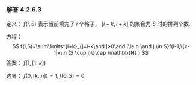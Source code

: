 ### 解答 4.2.6.3

定义： $f(i,S)$ 表示当前填完了 $i$ 个格子， $[i-k,i+k]$ 的集合为 $S$ 时的排列个数.

方程：
$$
f(i,S)=\sum\limits^{i+k}_{j=i-k\and j>0\and j\le n \and j \in S}f(i-1,\{x-1|x\in (S \cup j)\}\cap \mathbb{N} )
$$
答案： $f(1,[1..k])$

边界： $f(0,[k..n])=1,f(0,S)=0$